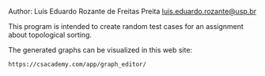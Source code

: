 Author: Luís Eduardo Rozante de Freitas Preita <luis.eduardo.rozante@usp.br>

This program is intended to create random test cases for an assignment about topological sorting.

The generated graphs can be visualized in this web site:

	https://csacademy.com/app/graph_editor/